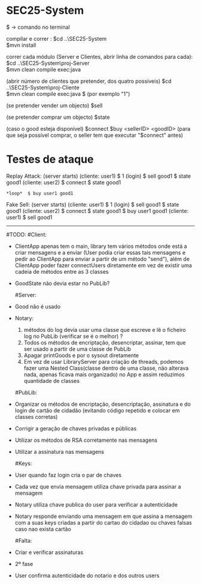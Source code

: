 ﻿# SEC25-System

$ -> comando no terminal

compilar e correr :
$cd ..\SEC25-System\
$mvn install

correr cada módulo (Server e Clientes, abrir linha de comandos para cada):
$cd ..\SEC25-System\proj-Server\
$mvn clean compile exec:java

(abrir número de clientes que pretender, dos quatro possíveis)
$cd ..\SEC25-System\proj-Cliente\
$mvn clean compile exec:java
$<userID> (por exemplo "1")

(se pretender vender um objecto)
$sell <goodID>

(se pretender comprar um objecto)
$state <goodID>

(caso o good esteja disponível)
$connect
$buy <sellerID> <goodID>  (para que seja possível comprar, o seller tem que executar "$connect" antes)
  
 
# Testes de ataque

Replay Attack:
	(server starts)
	(cliente: user1)
		$ 1 (login)
		$ sell good1
		$ state good1
	(cliente: user2)
		$ connect
		$ state good1
	
	*loop*	$ buy user1 good1
	
Fake Sell:
	(server starts)
	(cliente: user1)
		$ 1 (login)
		$ sell good1
		$ state good1
	(cliente: user2)
		$ connect
		$ state good1
		$ buy user1 good1
	(cliente: user1)
		$ sell good1

______________________________________________________________________________

#TODO:
	#Client:
- ClientApp apenas tem o main, library tem vários métodos onde está a criar mensagens e a enviar (User podia criar essas tais mensagens e pedir ao ClientApp para enviar a partir de um método "send"), além de ClientApp poder fazer connectUsers diretamente em vez de existir uma cadeia de métodos entre as 3 classes
- GoodState não devia estar no PubLib?
	
	#Server:
- Good não é usado
- Notary: 
	1. métodos do log devia usar uma classe que escreve e lê o ficheiro log no PubLib (verificar se é o melhor) ?
	2. Todos os métodos de encriptação, desencriptar, assinar, tem que ser usado a partir de uma classe de PubLib
	3. Apagar printGoods e por o sysout diretamente
	4. Em vez de usar LibraryServer para criação de threads, podemos fazer uma Nested Class(classe dentro de uma classe, não alterava nada, apenas ficava mais organizado) no App e assim reduzimos quantidade de classes
	
	#PubLib:
- Organizar os métodos de encriptação, desencriptação, assinatura e do login de cartão de cidadão (evitando código repetido e colocar em classes corretas)
- Corrigir a geração de chaves privadas e públicas
- Utilizar os métodos de RSA corretamente nas mensagens
- Utilizar a assinatura nas mensagens
	
	#Keys:
- User quando faz login cria o par de chaves
- Cada vez que envia mensagem utiliza chave privada para assinar a mensagem
- Notary utiliza chave publica do user para verificar a autenticidade
- Notary responde enviando uma mensagem em que assina a mensagem com a suas keys criadas a partir do cartao do cidadao ou chaves falsas caso nao exista cartão

	#Falta:
- Criar e verificar assinaturas
- 2º fase
- User confirma autenticidade do notario e dos outros users

